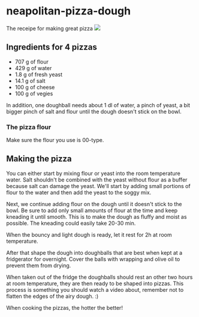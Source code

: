# neapolitan-pizza-dough
The receipe for making great pizza
![](https://encrypted-tbn0.gstatic.com/images?q=tbn:ANd9GcQ6p_QQUjE6zn1R3n75wEJ73wsy4t348HdBpA&usqp=CAU)

## Ingredients for 4 pizzas
- 707 g of flour
- 429 g of water
- 1.8 g of fresh yeast
- 14.1 g of salt
- 100 g of cheese 
- 100 g of vegies 

In addition, one doughball needs about 1 dl of water, a pinch of yeast, a bit bigger pinch of salt and flour
until the dough doesn't stick on the bowl.
### The pizza flour
Make sure the flour you use is 00-type.
## Making the pizza
You can either start by mixing flour or yeast into the room temperature water. Salt shouldn't be combined with the
yeast without flour as a buffer because salt can damage the yeast.
We'll start by adding small portions of flour to the water and then add the yeast to the soggy mix.

Next, we continue adding flour on the dough until it doesn't stick to the bowl. Be sure to add only small amounts of flour at the
time and keep kneading it until smooth. This is to make the dough as fluffy and moist as possible.
The kneading could easily take 20-30 min. 

When the bouncy and light dough is ready, let it rest for 2h at room temperature. 

After that shape the dough into doughballs that are best when kept at a fridgerator for overnight. Cover the balls with wrapping and olive oil
to prevent them from drying.

When taken out of the fridge the doughballs should rest an other two hours at room temperature, they are then ready
to be shaped into pizzas. This process is something you should watch a video about, remember not to flatten the edges
of the airy dough. :)

When cooking the pizzas, the hotter the better! 
